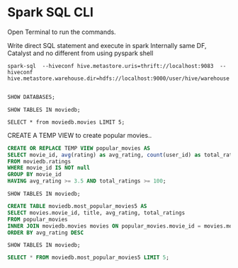 # Spark SQL CLI

Open Terminal to run the commands.

Write direct SQL statement and execute in spark
Internally same DF, Catalyst and no different from using pyspark shell

```
spark-sql  --hiveconf hive.metastore.uris=thrift://localhost:9083  --hiveconf hive.metastore.warehouse.dir=hdfs://localhost:9000/user/hive/warehouse
 

```

```sql
SHOW DATABASES;
```

```
SHOW TABLES IN moviedb;
```

```
SELECT * from moviedb.movies LIMIT 5;
```



CREATE A TEMP VIEW to create popular movies..

```sql
CREATE OR REPLACE TEMP VIEW popular_movies AS
SELECT movie_id, avg(rating) as avg_rating, count(user_id) as total_ratings
FROM moviedb.ratings
WHERE movie_id IS NOT null
GROUP BY movie_id
HAVING avg_rating >= 3.5 AND total_ratings >= 100;

```


```
SHOW TABLES IN moviedb;
```

```sql
CREATE TABLE moviedb.most_popular_movies5 AS 
SELECT movies.movie_id, title, avg_rating, total_ratings 
FROM popular_movies 
INNER JOIN moviedb.movies movies ON popular_movies.movie_id = movies.movie_id
ORDER BY avg_rating DESC
```


```
SHOW TABLES IN moviedb;
```

```sql
SELECT * FROM moviedb.most_popular_movies5 LIMIT 5;
```
